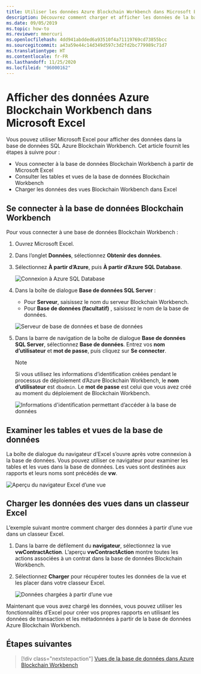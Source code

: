 ```yaml
---
title: Utiliser les données Azure Blockchain Workbench dans Microsoft Excel
description: Découvrez comment charger et afficher les données de la base de données SQL Azure Blockchain Workbench Preview dans Microsoft Excel.
ms.date: 09/05/2019
ms.topic: how-to
ms.reviewer: mmercuri
ms.openlocfilehash: 4dd941abdded6a93510f4a71119769cd73855bcc
ms.sourcegitcommit: a43a59e44c14d349d597c3d2fd2bc779989c71d7
ms.translationtype: HT
ms.contentlocale: fr-FR
ms.lasthandoff: 11/25/2020
ms.locfileid: "96000162"
---
```

# <a name="view-azure-blockchain-workbench-data-with-microsoft-excel"></a>Afficher des données Azure Blockchain Workbench dans Microsoft Excel

Vous pouvez utiliser Microsoft Excel pour afficher des données dans la base de données SQL Azure Blockchain Workbench. Cet article fournit les étapes à suivre pour :

* Vous connecter à la base de données Blockchain Workbench à partir de Microsoft Excel
* Consulter les tables et vues de la base de données Blockchain Workbench
* Charger les données des vues Blockchain Workbench dans Excel

## <a name="connect-to-the-blockchain-workbench-database"></a>Se connecter à la base de données Blockchain Workbench

Pour vous connecter à une base de données Blockchain Workbench :

1. Ouvrez Microsoft Excel.
2. Dans l’onglet **Données**, sélectionnez **Obtenir des données**.
3. Sélectionnez **À partir d’Azure**, puis **À partir d’Azure SQL Database**.

   ![Connexion à Azure SQL Database](./media/data-excel/connect-sql-db.png)

4. Dans la boîte de dialogue **Base de données SQL Server** :

    * Pour **Serveur**, saisissez le nom du serveur Blockchain Workbench.
    * Pour **Base de données (facultatif)** , saisissez le nom de la base de données.

   ![Serveur de base de données et base de données](./media/data-excel/provide-server-db.png)

5. Dans la barre de navigation de la boîte de dialogue **Base de données SQL Server**, sélectionnez **Base de données**. Entrez vos **nom d’utilisateur** et **mot de passe**, puis cliquez sur **Se connecter**.

    > [!NOTE]
    > Si vous utilisez les informations d’identification créées pendant le processus de déploiement d’Azure Blockchain Workbench, le **nom d’utilisateur** est `dbadmin`. Le **mot de passe** est celui que vous avez créé au moment du déploiement de Blockchain Workbench.
    
   ![Informations d'identification permettant d’accéder à la base de données](./media/data-excel/provide-credentials.png)

## <a name="look-at-database-tables-and-views"></a>Examiner les tables et vues de la base de données

La boîte de dialogue du navigateur d’Excel s’ouvre après votre connexion à la base de données. Vous pouvez utiliser ce navigateur pour examiner les tables et les vues dans la base de données. Les vues sont destinées aux rapports et leurs noms sont précédés de **vw**.

   ![Aperçu du navigateur Excel d’une vue](./media/data-excel/excel-navigator.png)

## <a name="load-view-data-into-an-excel-workbook"></a>Charger les données des vues dans un classeur Excel

L’exemple suivant montre comment charger des données à partir d’une vue dans un classeur Excel.

1. Dans la barre de défilement du **navigateur**, sélectionnez la vue **vwContractAction**. L’aperçu **vwContractAction** montre toutes les actions associées à un contrat dans la base de données Blockchain Workbench.
2. Sélectionnez **Charger** pour récupérer toutes les données de la vue et les placer dans votre classeur Excel.

   ![Données chargées à partir d’une vue](./media/data-excel/view-data.png)

Maintenant que vous avez chargé les données, vous pouvez utiliser les fonctionnalités d’Excel pour créer vos propres rapports en utilisant les données de transaction et les métadonnées à partir de la base de données Azure Blockchain Workbench.

## <a name="next-steps"></a>Étapes suivantes

> [!div class="nextstepaction"]
> [Vues de la base de données dans Azure Blockchain Workbench](database-views.md)